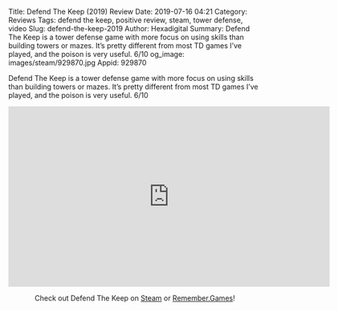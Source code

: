 Title: Defend The Keep (2019) Review
Date: 2019-07-16 04:21
Category: Reviews
Tags: defend the keep, positive review, steam, tower defense, video
Slug: defend-the-keep-2019
Author: Hexadigital
Summary: Defend The Keep is a tower defense game with more focus on using skills than building towers or mazes. It’s pretty different from most TD games I’ve played, and the poison is very useful. 6/10
og_image: images/steam/929870.jpg
Appid: 929870

Defend The Keep is a tower defense game with more focus on using skills than building towers or mazes. It’s pretty different from most TD games I’ve played, and the poison is very useful. 6/10

<center><iframe src="https://www.youtube.com/embed/ocFYfJefPGY?feature=oembed" allow="accelerometer; autoplay; encrypted-media; gyroscope; picture-in-picture" width="640" height="360" frameborder="0"></iframe>

Check out Defend The Keep on [Steam](https://store.steampowered.com/app/929870/?curator_clanid=34633900) or [Remember.Games](https://remember.games/game/2498/)!</center>